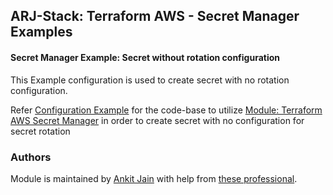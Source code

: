 ## ARJ-Stack: Terraform AWS - Secret Manager Examples

#### Secret Manager Example: Secret without rotation configuration

This Example configuration is used to create secret with no rotation configuration.

Refer [Configuration Example](https://github.com/ankit-jn/terraform-aws-examples/tree/main/aws-secret-manager/secret) for the code-base to utilize [Module: Terraform AWS Secret Manager](https://github.com/ankit-jn/terraform-aws-secret-manager) in order to create secret with no configuration for secret rotation

### Authors

Module is maintained by [Ankit Jain](https://github.com/ankit-jn) with help from [these professional](https://github.com/ankit-jn/terraform-aws-examples/graphs/contributors).